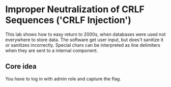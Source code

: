 # Improper Neutralization of CRLF Sequences ('CRLF Injection')

This lab shows how to easy return to 2000s, when databases were used not everywhere to store data. 
The software get user input, but does't sanitize it or sanitizes incorrectly. Special chars can be interpreted as line delimiters when they are sent to a internal component.

## Core idea
You have to log in with admin role and capture the flag.
